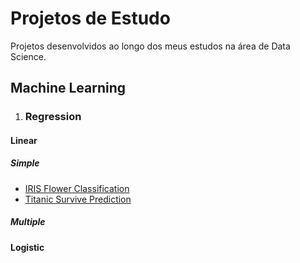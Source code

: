 # Projetos de Estudo
Projetos desenvolvidos ao longo dos meus estudos na área de Data Science. 

## Machine Learning
1. ### Regression 
#### Linear
##### Simple
- [IRIS Flower Classification]()
- [Titanic Survive Prediction](https://github.com/leticiagomescs/Projetos-de-Estudo/tree/master/Titanic%20Survive%20Prediction)
##### Multiple 
#### Logistic



